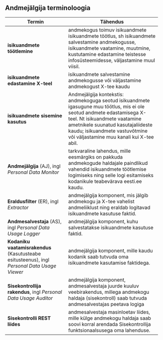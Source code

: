 ## Andmejälgija terminoloogia

|  Termin | Tähendus |
|---------|----------|
| **isikuandmete töötlemine** | andmekogus toimuv isikuandmete isikuandmete töötlus, sh isikuandmete salvestamine andmekogusse, isikuandmete vaatamine, muutmine, kustutamine edastamine teistesse infosüsteemidesse, väljastamine muul viisil. |
| **isikuandmete edastamine X-teel** | isikuandmete salvestamine andmekogusse või väljastamine andmekogust X-tee kaudu |
| **isikuandmete sisemine kasutus** | Andmejälgija kontekstis: andmekoguga seotud isikuandmete igasugune muu töötlus, mis ei ole seotud andmete edastamisega X-teel. Nt isikuandmete vaatamine ametnikele suunatud kasutajaliideste kaudu; isikuandmete vastuvõtmine või väljastamine muu kanali kui X-tee abil. | 
| **Andmejälgija** (AJ), ingl *Personal Data Monitor* | tarkvaraline lahendus, mille eesmärgiks on pakkuda andmekogude haldajale paindlikud vahendid isikuandmete  töötlemise logimiseks ning selle logi esitamiseks kodanikule teabevärava eesti.ee kaudu. |
| **Eraldusfilter** (ER), ingl *Extractor* | andmejälgija komponent, mis jälgib andmekogu ja X-tee vahelist andmeliiklust ning eraldab logitavad isikuandmete kasutuse faktid. |
| **Andmesalvestaja** (AS), ingl *Personal Data Usage Logger* | andmejälgija komponent, kuhu salvestatakse isikuandmete kasutuse faktid. |
| **Kodaniku vaatamisrakendus** (Kasutusteabe esitusteenus), ingl *Personal Data Usage Viewer* | andmejälgija komponent, mille kaudu kodanik saab tutvuda oma isikuandmete kasutamise faktidega. |
| **Sisekontrollija rakendus**, ingl *Personal Data Usage Auditor* | andmejälgija komponent, andmesalvestaja juurde kuuluv veebirakendus, millega andmekogu haldaja (sisekontroll) saab tutvuda andmesalvestajas peetava logiga |
| **Sisekontrolli REST liides** | andmesalvestaja masinloetav liides, mille külge andmekogu haldaja saab soovi korral arendada Sisekontrollija funktsionaalsusega oma lahenduse. |

